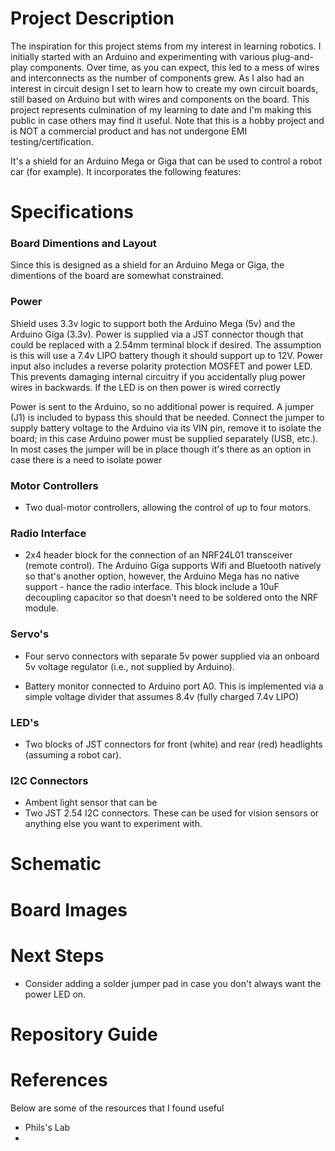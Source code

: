 # Project Description

The inspiration for this project stems from my interest in learning robotics.  I initially started with an Arduino and experimenting with various plug-and-play components.  Over time, as you can expect, this led to a mess of wires and interconnects as the number of components grew.  As I also had an interest in circuit design I set to learn how to create my own circuit boards, still based on Arduino but with wires and components on the board.  This project represents culmination of my learning to date and I'm making this public in case others may find it useful.  Note that this is a hobby project and is NOT a commercial product and has not undergone EMI testing/certification.

It's a shield for an Arduino Mega or Giga that can be used to control a robot car (for example).  It incorporates the following features:

# Specifications

### Board Dimentions and Layout

Since this is designed as a shield for an Arduino Mega or Giga, the dimentions of the board are somewhat constrained.  

### Power

Shield uses 3.3v logic to support both the Arduino Mega (5v) and the Arduino Giga (3.3v).  Power is supplied via a JST connector though that could be replaced with a 2.54mm terminal block if desired.  The assumption is this will use a 7.4v LIPO battery though it should support up to 12V.  Power input also includes a reverse polarity protection MOSFET and power LED.  This prevents damaging internal circuitry if you accidentally plug power wires in backwards.  If the LED is on then power is wired correctly

Power is sent to the Arduino, so no additional power is required.  A jumper (J1) is included to bypass this should that be needed.  Connect the jumper to supply battery voltage to the Arduino via its VIN pin, remove it to isolate the board; in this case Arduino power must be supplied separately (USB, etc.).  In most cases the jumper will be in place though it's there as an option in case there is a need to isolate power

### Motor Controllers

- Two dual-motor controllers, allowing the control of up to four motors.

### Radio Interface

- 2x4 header block for the connection of an NRF24L01 transceiver (remote control).  The Arduino Giga supports Wifi and Bluetooth natively so that's another option, however, the Arduino Mega has no native support - hance the radio interface.  This block include a 10uF decoupling capacitor so that doesn't need to be soldered onto the NRF module.

### Servo's

- Four servo connectors with separate 5v power supplied via an onboard 5v voltage regulator (i.e., not supplied by Arduino).

- Battery monitor connected to Arduino port A0.  This is implemented via a simple voltage divider that assumes 8.4v (fully charged 7.4v LIPO)

### LED's

- Two blocks of JST connectors for front (white) and rear (red) headlights (assuming a robot car).

### I2C Connectors

- Ambent light sensor that can be
- Two JST 2.54 I2C connectors.  These can be used for vision sensors or anything else you want to experiment with.


# Schematic

# Board Images

# Next Steps

- Consider adding a solder jumper pad in case you don't always want the power LED on.

# Repository Guide

# References

Below are some of the resources that I found useful

- Phils's Lab
- 
